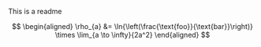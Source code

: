 
This is a readme

$$
\begin{aligned}
\rho_{a} &= \ln{\left(\frac{\text{foo}}{\text{bar}}\right)} \times \lim_{a \to \infty}{2a^2}
\end{aligned}
$$
